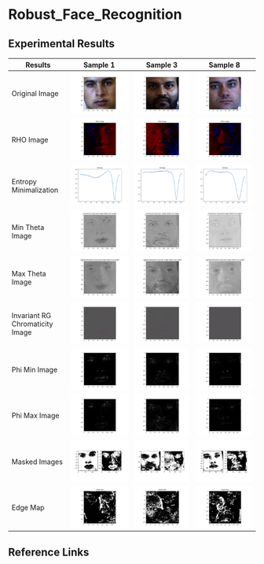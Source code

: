 # Robust_Face_Recognition


## Experimental Results

Results | Sample 1 | Sample 3 | Sample 8
--- | --- | --- | --- |
Original Image | ![original](docs/images/sample/original_image.png) | ![original](docs/images/sample_3/original_image.png) |  ![original](docs/images/sample_8/original_image.png)
RHO Image | ![original](docs/images/sample/rho_image.png) | ![original](docs/images/sample_3/rho_image.png) | ![original](docs/images/sample_8/rho_image.png)
Entropy Minimalization | ![original](docs/images/sample/entropy_minimization.png) | ![original](docs/images/sample_3/entropy_minimization.png) | ![original](docs/images/sample_8/entropy_minimization.png)
Min Theta Image | ![original](docs/images/sample/invariance_grayscale_image.png) | ![original](docs/images/sample_3/invariance_grayscale_image.png) | ![original](docs/images/sample_8/invariance_grayscale_image.png)
Max Theta Image | ![original](docs/images/sample/lighting_retained_grayscale_image.png) | ![original](docs/images/sample_3/lighting_retained_grayscale_image.png) | ![original](docs/images/sample_8/lighting_retained_grayscale_image.png)
Invariant RG Chromaticity Image | ![original](docs/images/sample/invariant_rg_chromaticity_image.png) | ![original](docs/images/sample_3/invariant_rg_chromaticity_image.png) | ![original](docs/images/sample_8/invariant_rg_chromaticity_image.png)
Phi Min Image | ![original](docs/images/sample/phi_min_image.png) | ![original](docs/images/sample_3/phi_min_image.png) | ![original](docs/images/sample_8/phi_min_image.png)
Phi Max Image | ![original](docs/images/sample/phi_max_image.png) | ![original](docs/images/sample_3/phi_max_image.png) | ![original](docs/images/sample_8/phi_max_image.png)
Masked Images | ![original](docs/images/sample/masked_images.png) | ![original](docs/images/sample_3/masked_images.png) | ![original](docs/images/sample_8/masked_images.png)
Edge Map | ![original](docs/images/sample/edge_map.png) | ![original](docs/images/sample_3/edge_map.png) | ![original](docs/images/sample_8/edge_map.png)

## Reference Links
